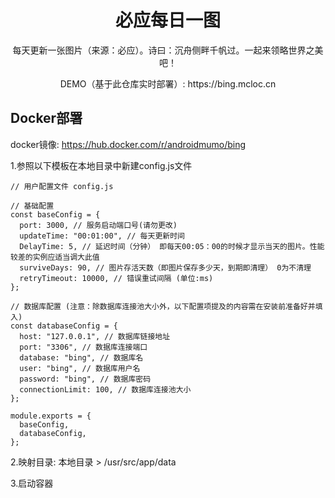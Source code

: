<div align="center">
    <h1>必应每日一图</h1>
    <p>每天更新一张图片（来源：必应）。诗曰：沉舟侧畔千帆过。一起来领略世界之美吧！</p>
    <p>DEMO（基于此仓库实时部署）: https://bing.mcloc.cn</p>
</div>

## Docker部署

docker镜像: https://hub.docker.com/r/androidmumo/bing

1.参照以下模板在本地目录中新建config.js文件

```
// 用户配置文件 config.js

// 基础配置
const baseConfig = {
  port: 3000, // 服务启动端口号(请勿更改)
  updateTime: "00:01:00", // 每天更新时间
  DelayTime: 5, // 延迟时间（分钟） 即每天00:05：00的时候才显示当天的图片。性能较差的实例应适当调大此值
  surviveDays: 90, // 图片存活天数（即图片保存多少天，到期即清理） 0为不清理
  retryTimeout: 10000, // 错误重试间隔 (单位:ms)
};

// 数据库配置 (注意：除数据库连接池大小外，以下配置项提及的内容需在安装前准备好并填入)
const databaseConfig = {
  host: "127.0.0.1", // 数据库链接地址
  port: "3306", // 数据库连接端口
  database: "bing", // 数据库名
  user: "bing", // 数据库用户名
  password: "bing", // 数据库密码
  connectionLimit: 100, // 数据库连接池大小
};

module.exports = {
  baseConfig,
  databaseConfig,
};

```

2.映射目录: 本地目录 > /usr/src/app/data

3.启动容器
